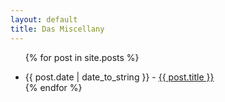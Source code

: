 ```yaml
---
layout: default
title: Das Miscellany
---
```


<ul class="posts">

  {% for post in site.posts %}
  <li>
    <span>{{ post.date | date_to_string }}</span> - 
    <a href="{{ post.url }}" title="{{ post.title }}">{{ post.title }}</a>
  </li>
  {% endfor %}
</ul>